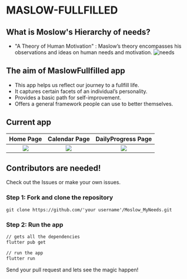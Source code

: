 # MASLOW-FULLFILLED

## What is Moslow's Hierarchy of needs?
- "A Theory of Human Motivation" : Maslow’s theory encompasses his observations and ideas on human needs and motivation.
![needs](https://2ij7hk3p1vra3uhoox411gzf-wpengine.netdna-ssl.com/wp-content/uploads/2020/04/maslow-1024x724.jpg)

## The aim of MaslowFullfilled app
 - This app helps us reflect our journey to a fullfill life. 
 - It captures certain facets of an individual’s personality.
 - Provides a basic path for self-improvement.
 - Offers a general framework people can use to better themselves.

## Current app
| Home Page | Calendar Page| DailyProgress Page |
|:---:|:---:|:---:|
| ![](https://cdn.discordapp.com/attachments/330153061324423178/790490816799047691/unknown.png) | ![](https://cdn.discordapp.com/attachments/330153061324423178/790490950936821780/unknown.png) | ![](https://cdn.discordapp.com/attachments/330153061324423178/790491034777813032/unknown.png) |

## Contributors are needed!
Check out the Issues or make your own issues.

### Step 1: Fork and clone the repository
```
git clone https://github.com/'your username'/Moslow_MyNeeds.git
```
### Step 2: Run the app
```sh
// gets all the dependencies
flutter pub get

// run the app
flutter run
```

Send your pull request and lets see the magic happen!


